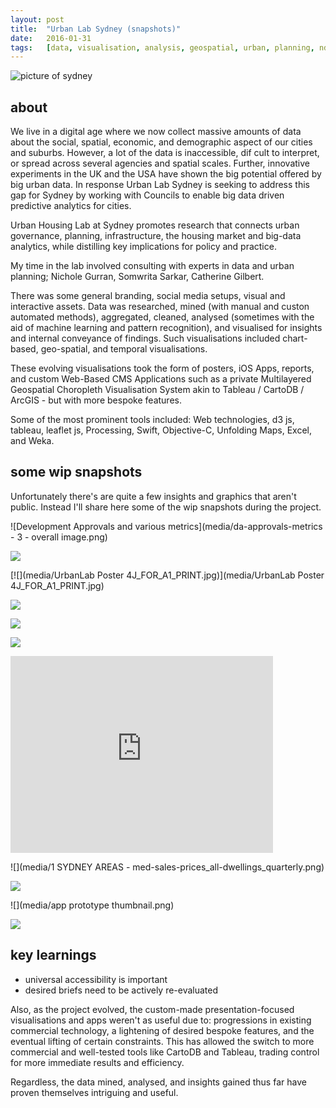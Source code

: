 ```yaml
---
layout:	post
title:	"Urban Lab Sydney (snapshots)"
date:	2016-01-31
tags:	[data, visualisation, analysis, geospatial, urban, planning, nda]
---
```


![picture of sydney](media/sydney_img11.jpg)

## about

We live in a digital age where we now collect massive amounts of data about the social, spatial, economic, and demographic aspect of our cities and suburbs. However, a lot of the data is inaccessible, dif cult to interpret, or spread across several agencies and spatial scales. Further, innovative experiments in the UK and the USA have shown the big potential offered by big urban data. In response Urban Lab Sydney is seeking to address this gap for Sydney by working with Councils to enable big data driven predictive analytics for cities.

Urban Housing Lab at Sydney promotes research that connects urban governance, planning, infrastructure, the housing market and big-data analytics, while distilling key implications for policy and practice.

My time in the lab involved consulting with experts in data and urban planning; Nichole Gurran, Somwrita Sarkar, Catherine Gilbert.

There was some general branding, social media setups, visual and interactive assets. Data was researched, mined (with manual and custon automated methods), aggregated, cleaned, analysed (sometimes with the aid of machine learning and pattern recognition), and visualised for insights and internal conveyance of findings. Such visualisations included chart-based, geo-spatial, and temporal visualisations. 

These evolving visualisations took the form of posters, iOS Apps, reports, and custom Web-Based CMS Applications such as a private Multilayered Geospatial Choropleth Visualisation System akin to Tableau / CartoDB / ArcGIS - but with more bespoke features.

Some of the most prominent tools included: Web technologies, d3 js, tableau, leaflet js, Processing, Swift, Objective-C, Unfolding Maps, Excel, and Weka. 

## some wip snapshots

Unfortunately there's are quite a few insights and graphics that aren't public. Instead I'll share here some of the wip snapshots during the project.

![Development Approvals and various metrics](media/da-approvals-metrics - 3 - overall image.png)

![](media/sydney_price_ios_3d.JPG)

[![](media/UrbanLab Poster 4J_FOR_A1_PRINT.jpg)](media/UrbanLab Poster 4J_FOR_A1_PRINT.jpg)

![](media/median-sales-nsw-area.jpg)

![](media/small_multiples.jpg)

![](media/screen_multiple_ver.png)

<iframe width="420" height="315" src="https://www.youtube.com/embed/FY_xt1VQquA?autoplay=1&loop=1&playlist=FY_xt1VQquA" frameborder="0" allowfullscreen></iframe>

![](media/1 SYDNEY AREAS - med-sales-prices_all-dwellings_quarterly.png)

![](media/app_prototype_early.png)

![](media/app prototype thumbnail.png)

![](media/urban-lab-design-documentation-v1.2.png)



## key learnings

- universal accessibility is important
- desired briefs need to be actively re-evaluated

Also, as the project evolved, the custom-made presentation-focused visualisations and apps weren't as useful due to: progressions in existing commercial technology, a lightening of desired bespoke features, and the eventual lifting of certain constraints. This has allowed the switch to more commercial and well-tested tools like CartoDB and Tableau, trading control for more immediate results and efficiency.

Regardless, the data mined, analysed, and insights gained thus far have proven themselves intriguing and useful.



